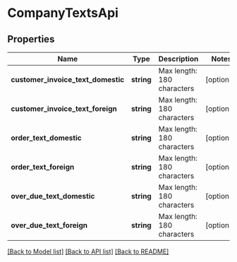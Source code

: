 # CompanyTextsApi

## Properties
Name | Type | Description | Notes
------------ | ------------- | ------------- | -------------
**customer_invoice_text_domestic** | **string** | Max length: 180 characters | [optional] 
**customer_invoice_text_foreign** | **string** | Max length: 180 characters | [optional] 
**order_text_domestic** | **string** | Max length: 180 characters | [optional] 
**order_text_foreign** | **string** | Max length: 180 characters | [optional] 
**over_due_text_domestic** | **string** | Max length: 180 characters | [optional] 
**over_due_text_foreign** | **string** | Max length: 180 characters | [optional] 

[[Back to Model list]](../../README.md#documentation-for-models) [[Back to API list]](../../README.md#documentation-for-api-endpoints) [[Back to README]](../../README.md)

